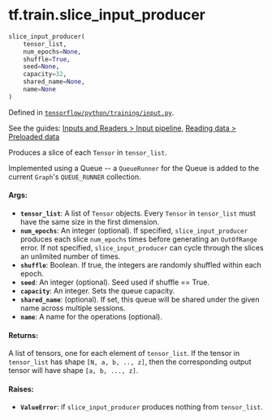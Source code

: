 <div itemscope itemtype="http://developers.google.com/ReferenceObject">
<meta itemprop="name" content="tf.train.slice_input_producer" />
</div>

# tf.train.slice_input_producer

``` python
slice_input_producer(
    tensor_list,
    num_epochs=None,
    shuffle=True,
    seed=None,
    capacity=32,
    shared_name=None,
    name=None
)
```



Defined in [`tensorflow/python/training/input.py`](https://www.tensorflow.org/code/tensorflow/python/training/input.py).

See the guides: [Inputs and Readers > Input pipeline](../../../../api_guides/python/io_ops.md#Input_pipeline), [Reading data > Preloaded data](../../../../api_guides/python/reading_data.md#Preloaded_data)

Produces a slice of each `Tensor` in `tensor_list`.

Implemented using a Queue -- a `QueueRunner` for the Queue
is added to the current `Graph`'s `QUEUE_RUNNER` collection.

#### Args:

* <b>`tensor_list`</b>: A list of `Tensor` objects. Every `Tensor` in
    `tensor_list` must have the same size in the first dimension.
* <b>`num_epochs`</b>: An integer (optional). If specified, `slice_input_producer`
    produces each slice `num_epochs` times before generating
    an `OutOfRange` error. If not specified, `slice_input_producer` can cycle
    through the slices an unlimited number of times.
* <b>`shuffle`</b>: Boolean. If true, the integers are randomly shuffled within each
    epoch.
* <b>`seed`</b>: An integer (optional). Seed used if shuffle == True.
* <b>`capacity`</b>: An integer. Sets the queue capacity.
* <b>`shared_name`</b>: (optional). If set, this queue will be shared under the given
    name across multiple sessions.
* <b>`name`</b>: A name for the operations (optional).


#### Returns:

  A list of tensors, one for each element of `tensor_list`.  If the tensor
  in `tensor_list` has shape `[N, a, b, .., z]`, then the corresponding output
  tensor will have shape `[a, b, ..., z]`.


#### Raises:

* <b>`ValueError`</b>: if `slice_input_producer` produces nothing from `tensor_list`.